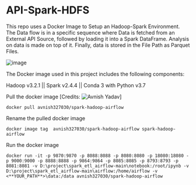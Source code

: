 # API-Spark-HDFS

This repo uses a Docker Image to Setup an Hadoop-Spark Environment. The Data flow is in a specific sequence where Data is fetched from an External API Source, followed by loading it into a Spark DataFrame. Analysis on data is made on top of it. Finally, data is stored in the File Path as Parquet Files.

![image](https://github.com/adithyang64/API-Spark-HDFS/assets/67658457/fc827025-40a9-4e46-b66d-ee4546c5abde)


The Docker image used in this project includes the following components:

Hadoop v3.2.1 || Spark v2.4.4 || Conda 3 with Python v3.7

Pull the docker image     [Credits: ![Avnish Yadav](https://github.com/avnyadav?tab=repositories)]
```
docker pull avnish327030/spark-hadoop-airflow
```

Rename the pulled docker image
```
docker image tag  avnish327030/spark-hadoop-airflow spark-hadoop-airflow
```

Run the docker image
```
docker run -it -p 9870:9870 -p 8088:8088 -p 8080:8080 -p 18080:18080 -p 9000:9000 -p 8888:8888 -p 9864:9864 -p 8085:8085 -p 8793:8793 -p 8081:8081 -v D:\project\spark_etl_airflow-main\notebook:/root/ipynb -v D:\project\spark_etl_airflow-main\airflow:/home/airflow -v <**YOUR_PATH**>\data:/data avnish327030/spark-hadoop-airflow
```
